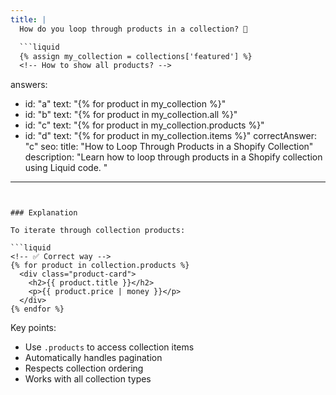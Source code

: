 ```yaml
---
title: |
  How do you loop through products in a collection? 🔄

  ```liquid
  {% assign my_collection = collections['featured'] %}
  <!-- How to show all products? -->
  ```
answers:
  - id: "a"
    text: "{% for product in my_collection %}"
  - id: "b"
    text: "{% for product in my_collection.all %}"
  - id: "c"
    text: "{% for product in my_collection.products %}"
  - id: "d"
    text: "{% for product in my_collection.items %}"
correctAnswer: "c"
seo:
  title: "How to Loop Through Products in a Shopify Collection"
  description: "Learn how to loop through products in a Shopify collection using Liquid code. "
---
```


### Explanation

To iterate through collection products:

```liquid
<!-- ✅ Correct way -->
{% for product in collection.products %}
  <div class="product-card">
    <h2>{{ product.title }}</h2>
    <p>{{ product.price | money }}</p>
  </div>
{% endfor %}
```

Key points:
- Use `.products` to access collection items
- Automatically handles pagination
- Respects collection ordering
- Works with all collection types 